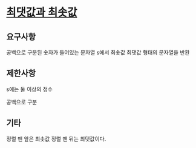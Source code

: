 # [최댓값과 최솟값](https://programmers.co.kr/learn/courses/30/lessons/12939)

## 요구사항

공백으로 구분된 숫자가 들어있는 문자열 s에서 최솟값 최댓값 형태의 문자열을 반환

## 제한사항

s에는 둘 이상의 정수

공백으로 구분

## 기타

정렬 맨 앞은 최솟값 정렬 맨 뒤는 최댓값이다.
